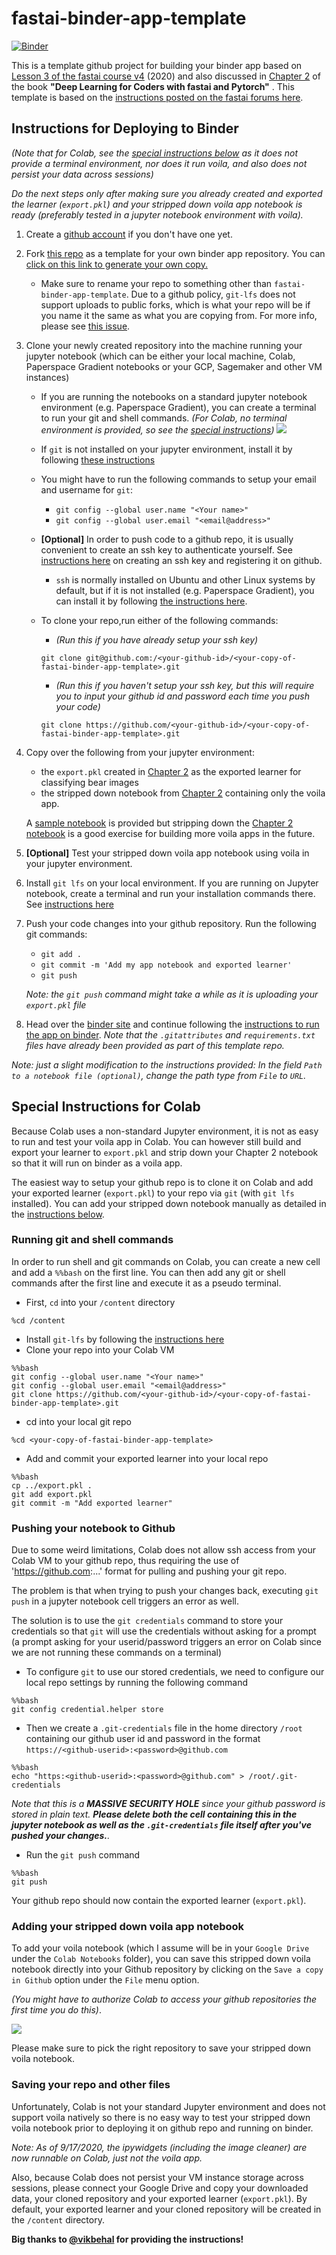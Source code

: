 # fastai-binder-app-template

[![Binder](https://mybinder.org/badge_logo.svg)](https://mybinder.org/v2/gh/naokikambe/fastai-binder-app/HEAD?labpath=%2Fvoila%2Frender%2Fbear_classifier.ipynb)

This is a template github project for building your binder app based on [Lesson 3 of the fastai course v4](https://course.fast.ai/videos/?lesson=3) (2020) and also discussed in [Chapter 2](https://github.com/fastai/fastbook/blob/master/02_production.ipynb) of the book **"Deep Learning for Coders with fastai and Pytorch"** . This template is based on the [instructions posted on the fastai forums here](https://forums.fast.ai/t/deploying-your-notebook-as-an-app-under-10-minutes/70621?u=butchland).

## Instructions for Deploying to Binder
_(Note that for Colab, see the [special instructions below](#special-instructions-for-colab) as it does not provide a terminal environment, nor does it run voila, and also does not persist your data across sessions)_

_Do the next steps only after making sure you already created and exported the learner (`export.pkl`) and your stripped down voila app notebook is ready (preferably tested in a jupyter notebook environment with voila)._

1. Create a [github account](https://github.com/join?source=header-home) if you don't have one yet.
1. Fork [this repo](https://github.com/butchland/fastai-binder-app-template) as a template for your own binder app repository. You can [click on this link to generate your own copy.](https://github.com/butchland/fastai-binder-app-template/generate) 
   * Make sure to rename your repo to something other than `fastai-binder-app-template`. Due to a github policy, `git-lfs` does not support uploads to public forks, which is what your repo will be if you name it the same as what you are copying from. For more info, please see [this issue](https://github.com/git-lfs/git-lfs/issues/1906). 
1. Clone your newly created repository into the machine running your jupyter notebook (which can be either your local machine, Colab, Paperspace Gradient notebooks or your GCP, Sagemaker and other VM instances)
    * If you are running the notebooks on a standard jupyter notebook environment (e.g. Paperspace Gradient), you can create a terminal to run your git and shell commands. _(For Colab, no terminal environment is provided, so see the [special instructions](#special-instructions-for-colab))_
    ![](https://raw.githubusercontent.com/butchland/fastai-binder-app-template/master/images/create-jupyter-terminal.png)
    * If `git` is not installed on your jupyter environment, install it by following [these instructions](https://git-scm.com/book/en/v2/Getting-Started-Installing-Git)
    * You might have to run the following commands to setup your email and username for `git`:
        * `git config --global user.name "<Your name>"`
        * `git config --global user.email "<email@address>"`
    * **[Optional]** In order to push code to a github repo, it is usually convenient to create an ssh key to authenticate yourself. See [instructions here](https://docs.github.com/en/github/authenticating-to-github/connecting-to-github-with-ssh) on creating an ssh key and registering it on github.
        * `ssh` is normally installed on Ubuntu and other Linux systems by default, but if it is not installed (e.g. Paperspace Gradient), you can install it by following [the instructions here](https://linuxize.com/post/how-to-enable-ssh-on-ubuntu-18-04/).
    * To clone your repo,run either of the following commands:
        *  _(Run this if you have already setup your ssh key)_
        
        `git clone git@github.com:/<your-github-id>/<your-copy-of-fastai-binder-app-template>.git` 

       
        * _(Run this if you haven't setup your ssh key,  but this will require you to input your github id and password each time you push your code)_
        
        `git clone https://github.com/<your-github-id>/<your-copy-of-fastai-binder-app-template>.git`

        
1. Copy over the following from your jupyter environment:
    * the `export.pkl` created in [Chapter 2](https://github.com/fastai/fastbook/blob/master/clean/02_production.ipynb) as the exported learner for classifying bear images
    * the stripped down notebook from [Chapter 2](https://github.com/fastai/fastbook/blob/master/clean/02_production.ipynb) containing only the voila app. 

    A [sample notebook](https://github.com/butchland/fastai-binder-app-template/blob/master/sample-fastai-binder-app.ipynb) is provided but stripping down the [Chapter 2 notebook](https://github.com/fastai/fastbook/blob/master/clean/02_production.ipynb) is a good exercise for building more voila apps in the future.
1. **[Optional]** Test your stripped down voila app notebook using voila in your jupyter environment.
1. Install `git lfs` on your local environment. If you are running on Jupyter notebook, create a terminal and run your installation commands there.  See [instructions here](https://github.com/git-lfs/git-lfs/wiki/Installation)
1. Push your code changes into your github repository. Run the following git commands:
    * `git add .`
    * `git commit -m 'Add my app notebook and exported learner'`
    * `git push`

    _Note: the `git push` command might take a while as it is uploading your `export.pkl` file_
1. Head over the [binder site](https://mybinder.org/) and  continue following the [instructions to run the app on binder](https://forums.fast.ai/t/deploying-your-notebook-as-an-app-under-10-minutes/70621?u=butchland). _Note that the `.gitattributes` and `requirements.txt` files have already been provided as part of this template repo._

_Note: just a slight modification to the instructions provided: In the field `Path to a notebook file (optional)`, change the path type from `File` to `URL`._


## Special Instructions for Colab

Because Colab uses a non-standard Jupyter environment, it is not as easy to run and test your voila app in Colab. You can however still build and export your learner to `export.pkl` and strip down your Chapter 2 notebook so that it will run on binder as a voila app.

The easiest way to setup your github repo is to clone it on Colab and add your exported learner (`export.pkl`) to your repo via `git` (with  `git lfs` installed).
You can add your stripped down notebook manually as detailed in the [instructions below](#adding-your-stripped-down-voila-app-notebook).

### Running git and shell commands
In order to run shell and git commands on Colab, you can create a new cell and
add a `%%bash` on the first line. You can then add any git or shell commands after the first line and execute it as a pseudo terminal.

* First, `cd` into your `/content` directory
```
%cd /content
```
* Install `git-lfs` by following the [instructions here](https://github.com/git-lfs/git-lfs/wiki/Installation)
* Clone your repo into your Colab VM
```
%%bash
git config --global user.name "<Your name>"
git config --global user.email "<email@address>"
git clone https://github.com/<your-github-id>/<your-copy-of-fastai-binder-app-template>.git
```
* cd into your local git repo
```
%cd <your-copy-of-fastai-binder-app-template>
```
* Add and commit your exported learner into your local repo
```
%%bash
cp ../export.pkl .
git add export.pkl
git commit -m "Add exported learner"
```

### Pushing your notebook to Github
Due to some weird limitations, Colab does not allow ssh access from your Colab VM to your github repo, thus requiring the use of 'https://github.com:...' format for pulling and pushing your git repo. 

The problem is that when trying to push your changes back, executing `git push` in a jupyter notebook cell triggers an error as well.

The solution is to use the `git credentials` command to store your credentials so that `git` will use the credentials without asking for a prompt (a prompt asking for your userid/password triggers an  error on Colab since we are not running these commands on a terminal)

* To configure `git` to use our stored credentials, we need to configure our local repo settings by running the following command
```
%%bash
git config credential.helper store
```
* Then we create a `.git-credentials` file in the home directory `/root` containing our github user id and password in the format `https://<github-userid>:<password>@github.com`

```
%%bash
echo "https:<github-userid>:<password>@github.com" > /root/.git-credentials
```

_Note that this is a **MASSIVE SECURITY HOLE** since your github password is stored in plain text. **Please delete both the cell containing this in the jupyter notebook as well as the `.git-credentials` file itself after you've pushed your changes.**._

* Run the `git push` command
```
%%bash
git push
```

Your github repo should now contain the exported learner (`export.pkl`).

### Adding your stripped down voila app notebook 

To add your voila notebook (which I assume will be in your `Google Drive` under the `Colab Notebooks` folder), you can save this stripped down voila notebook directly into  your Github repository by clicking on the `Save a copy in Github` option under the `File` menu option.

_(You might have to authorize Colab to access your github repositories the first time you do this)_. 

![](https://raw.githubusercontent.com/butchland/fastai-binder-app-template/master/images/colab-save-copy-in-github.png)

Please make sure to pick the right repository to save your stripped down voila notebook.

### Saving your repo and other files

Unfortunately, Colab is not your standard Jupyter environment and does not support voila natively so there is no easy way to test your stripped down voila notebook prior to deploying it on github repo and running on binder. 

_Note: As of 9/17/2020, the ipywidgets (including the image cleaner) are now runnable on Colab, just not the voila app._

Also, because Colab does not persist your VM instance storage across sessions, please connect your Google Drive and copy your downloaded data, your cloned repository and your exported learner (`export.pkl`). By default, your exported learner and your cloned repository will be created in the `/content` directory.

**Big thanks to [@vikbehal](https://forums.fast.ai/u/vikbehal) for providing the instructions!**

 
